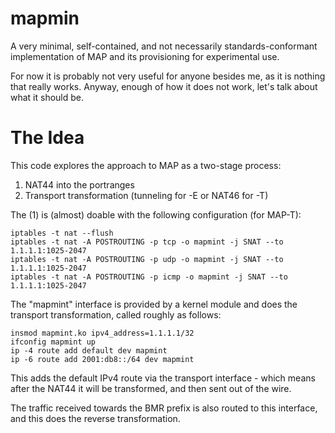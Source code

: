 mapmin
======

A very minimal, self-contained, and not necessarily standards-conformant 
implementation of MAP and its provisioning for experimental use.

For now it is probably not very useful for anyone besides me, 
as it is nothing that really works. Anyway, enough of how it does not work,
let's talk about what it should be.

The Idea
========

This code explores the approach to MAP as a two-stage process: 

1.  NAT44 into the portranges 
2.  Transport transformation (tunneling for -E or NAT46 for -T)

The (1) is (almost) doable with the following configuration (for MAP-T):

```
iptables -t nat --flush
iptables -t nat -A POSTROUTING -p tcp -o mapmint -j SNAT --to 1.1.1.1:1025-2047
iptables -t nat -A POSTROUTING -p udp -o mapmint -j SNAT --to 1.1.1.1:1025-2047
iptables -t nat -A POSTROUTING -p icmp -o mapmint -j SNAT --to 1.1.1.1:1025-2047
```

The "mapmint" interface is provided by a kernel module and does the transport
transformation, called roughly as follows:

```
insmod mapmint.ko ipv4_address=1.1.1.1/32
ifconfig mapmint up
ip -4 route add default dev mapmint
ip -6 route add 2001:db8::/64 dev mapmint
```

This adds the default IPv4 route via the transport interface - which means after 
the NAT44 it will be transformed, and then sent out of the wire.

The traffic received towards the BMR prefix is also routed to this interface, and this
does the reverse transformation.

